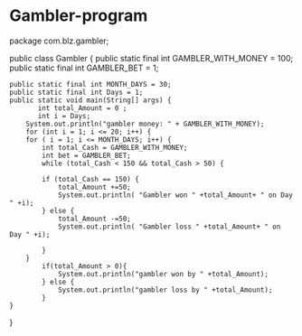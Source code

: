 # Gambler-program
package com.blz.gambler;

public class Gambler {
    public static final int GAMBLER_WITH_MONEY = 100;
    public static final int GAMBLER_BET = 1;

    public static final int MONTH_DAYS = 30;
    public static final int Days = 1;
    public static void main(String[] args) {
           int total_Amount = 0 ;
           int i = Days;
        System.out.println("gambler money: " + GAMBLER_WITH_MONEY);
        for (int i = 1; i <= 20; i++) {
        for ( i = 1; i <= MONTH_DAYS; i++) {
            int total_Cash = GAMBLER_WITH_MONEY;
            int bet = GAMBLER_BET;
            while (total_Cash < 150 && total_Cash > 50) {

            if (total_Cash == 150) {
                total_Amount +=50;
                System.out.println( "Gambler won " +total_Amount+ " on Day " +i);
            } else {
                total_Amount -=50;
                System.out.println( "Gambler loss " +total_Amount+ " on Day " +i);

            }
        }
            if(total_Amount > 0){
                System.out.println("gambler won by " +total_Amount);
            } else {
                System.out.println("gambler loss by " +total_Amount);
            }
    }
}
